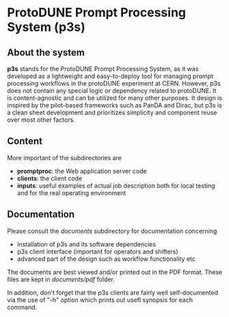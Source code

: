 # ProtoDUNE Prompt Processing System (p3s)
## About the system
**p3s** stands for the ProtoDUNE Prompt Processing System, as it was developed as a
lightweight and easy-to-deploy tool for managing prompt processing workflows
in the protoDUNE experiment at CERN. However, p3s does not contain any special logic
or dependency related to protoDUNE. It is content-agnostic and can be utilized for
many other purposes. It design is inspired by the pilot-based frameworks such as PanDA and
Dirac, but p3s is a clean sheet development and prioritizes simplicity
and component reuse over most other factors.

## Content
More important of the subdirectories are
- **promptproc**: the Web application server code
- **clients**: the client code
- **inputs**:  useful examples of actual job description both for local testing and for the real operating environment

## Documentation
Please consult the *documents* subdirectory for documentation concerning
- installation of p3s and its software dependencies
- p3s client interface (important for operators and shifters)
- advanced part of the design such as workflow functionality etc

The documents are best viewed and/or printed out in the PDF format. These
files are kept in *documents/pdf* folder.

In addition, don't forget that the p3s clients are fairly well self-documented via
the use of "-h" option which prints out usefl synopsis for each command.
